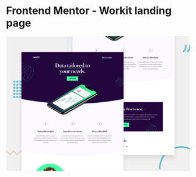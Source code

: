 # Frontend Mentor - Workit landing page

![Design preview for the Workit landing page coding challenge](./preview.jpg)